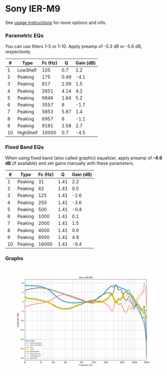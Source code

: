 # Sony IER-M9
See [usage instructions](https://github.com/jaakkopasanen/AutoEq#usage) for more options and info.

### Parametric EQs
You can use filters 1-5 or 1-10. Apply preamp of -5.3 dB or -5.6 dB, respectively.

|   # | Type      |   Fc (Hz) |    Q |   Gain (dB) |
|-----|-----------|-----------|------|-------------|
|   1 | LowShelf  |       105 | 0.7  |         2.2 |
|   2 | Peaking   |       175 | 0.49 |        -4.1 |
|   3 | Peaking   |       817 | 2.09 |         1.5 |
|   4 | Peaking   |      2651 | 4.14 |         4.2 |
|   5 | Peaking   |      6646 | 1.64 |         5.2 |
|   6 | Peaking   |      3557 | 6    |        -1.7 |
|   7 | Peaking   |      5853 | 5.97 |         1.4 |
|   8 | Peaking   |      6957 | 6    |        -1.1 |
|   9 | Peaking   |      9161 | 2.58 |         2.7 |
|  10 | HighShelf |     10000 | 0.7  |        -4.5 |

### Fixed Band EQs
When using fixed band (also called graphic) equalizer, apply preamp of **-4.6 dB** (if available) and set gains manually with these parameters.

|   # | Type    |   Fc (Hz) |    Q |   Gain (dB) |
|-----|---------|-----------|------|-------------|
|   1 | Peaking |        31 | 1.41 |         2.2 |
|   2 | Peaking |        62 | 1.41 |         0.5 |
|   3 | Peaking |       125 | 1.41 |        -2.6 |
|   4 | Peaking |       250 | 1.41 |        -3.6 |
|   5 | Peaking |       500 | 1.41 |        -0.4 |
|   6 | Peaking |      1000 | 1.41 |         0.1 |
|   7 | Peaking |      2000 | 1.41 |         1.5 |
|   8 | Peaking |      4000 | 1.41 |         0.9 |
|   9 | Peaking |      8000 | 1.41 |         4.9 |
|  10 | Peaking |     16000 | 1.41 |        -9.4 |

### Graphs
![](./Sony%20IER-M9.png)
